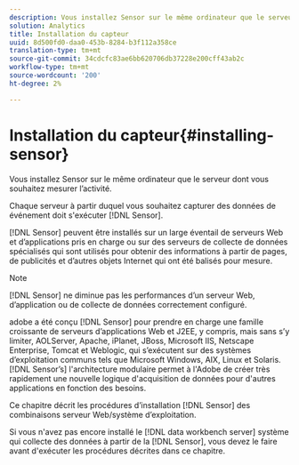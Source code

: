 ```yaml
---
description: Vous installez Sensor sur le même ordinateur que le serveur dont vous souhaitez mesurer l’activité.
solution: Analytics
title: Installation du capteur
uuid: 8d500fd0-daa0-453b-8284-b3f112a358ce
translation-type: tm+mt
source-git-commit: 34cdcfc83ae6bb620706db37228e200cff43ab2c
workflow-type: tm+mt
source-wordcount: '200'
ht-degree: 2%

---
```



# Installation du capteur{#installing-sensor}

Vous installez Sensor sur le même ordinateur que le serveur dont vous souhaitez mesurer l’activité.

Chaque serveur à partir duquel vous souhaitez capturer des données de événement doit s&#39;exécuter [!DNL Sensor].

[!DNL Sensor] peuvent être installés sur un large éventail de serveurs Web et d’applications pris en charge ou sur des serveurs de collecte de données spécialisés qui sont utilisés pour obtenir des informations à partir de pages, de publicités et d’autres objets Internet qui ont été balisés pour mesure.

>[!NOTE]
>
>[!DNL Sensor] ne diminue pas les performances d’un serveur Web, d’application ou de collecte de données correctement configuré.

adobe a été conçu [!DNL Sensor] pour prendre en charge une famille croissante de serveurs d’applications Web et J2EE, y compris, mais sans s’y limiter, AOLServer, Apache, iPlanet, JBoss, Microsoft IIS, Netscape Enterprise, Tomcat et Weblogic, qui s’exécutent sur des systèmes d’exploitation communs tels que Microsoft Windows, AIX, Linux et Solaris. [!DNL Sensor’s] l&#39;architecture modulaire permet à l&#39;Adobe de créer très rapidement une nouvelle logique d&#39;acquisition de données pour d&#39;autres applications en fonction des besoins.

Ce chapitre décrit les procédures d’installation [!DNL Sensor] des combinaisons serveur Web/système d’exploitation.

Si vous n&#39;avez pas encore installé le [!DNL data workbench server] système qui collecte des données à partir de la [!DNL Sensor], vous devez le faire avant d&#39;exécuter les procédures décrites dans ce chapitre.

